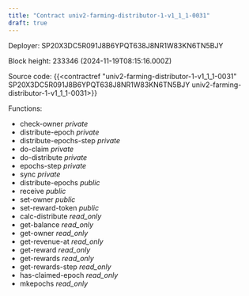 ```yaml
---
title: "Contract univ2-farming-distributor-1-v1_1_1-0031"
draft: true
---
```

Deployer: SP20X3DC5R091J8B6YPQT638J8NR1W83KN6TN5BJY


 



Block height: 233346 (2024-11-19T08:15:16.000Z)

Source code: {{<contractref "univ2-farming-distributor-1-v1_1_1-0031" SP20X3DC5R091J8B6YPQT638J8NR1W83KN6TN5BJY univ2-farming-distributor-1-v1_1_1-0031>}}

Functions:

* check-owner _private_
* distribute-epoch _private_
* distribute-epochs-step _private_
* do-claim _private_
* do-distribute _private_
* epochs-step _private_
* sync _private_
* distribute-epochs _public_
* receive _public_
* set-owner _public_
* set-reward-token _public_
* calc-distribute _read_only_
* get-balance _read_only_
* get-owner _read_only_
* get-revenue-at _read_only_
* get-reward _read_only_
* get-rewards _read_only_
* get-rewards-step _read_only_
* has-claimed-epoch _read_only_
* mkepochs _read_only_
